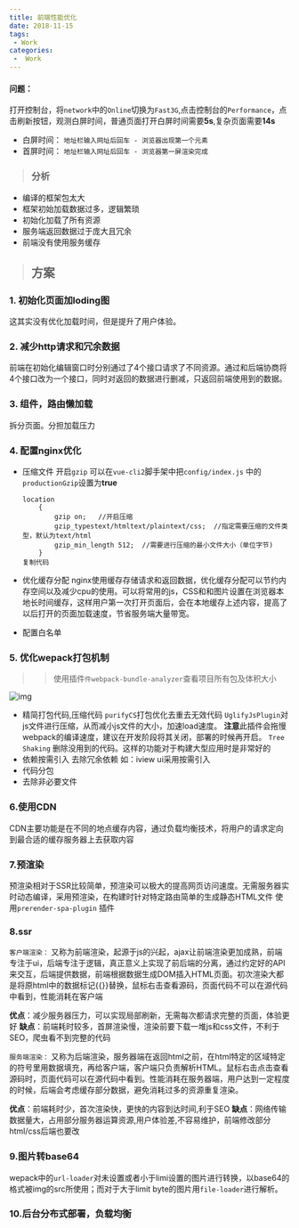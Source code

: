 ```yaml
---
title: 前端性能优化
date: 2018-11-15
tags:
 - Work
categories:
 -  Work
---
```


#### 问题：

打开控制台，将`network`中的`Online`切换为`Fast3G`,点击控制台的`Performance`，点击刷新按钮，观测白屏时间，普通页面打开白屏时间需要**5s**,复杂页面需要**14s**

- 白屏时间： `地址栏输入网址后回车 - 浏览器出现第一个元素`
- 首屏时间： `地址栏输入网址后回车 - 浏览器第一屏渲染完成`

> ### 分析

- 编译的框架包太大
- 框架初始加载数据过多，逻辑繁琐
- 初始化加载了所有资源
- 服务端返回数据过于庞大且冗余
- 前端没有使用服务缓存

> ## 方案

### 1. 初始化页面加loding图

这其实没有优化加载时间，但是提升了用户体验。

### 2. 减少http请求和冗余数据

前端在初始化编辑窗口时分别通过了4个接口请求了不同资源。通过和后端协商将4个接口改为一个接口，同时对返回的数据进行删减，只返回前端使用到的数据。

### 3. 组件，路由懒加载

拆分页面。分担加载压力

### 4. 配置nginx优化

- 压缩文件
   开启`gzip` 可以在`vue-cli2`脚手架中把`config/index.js` 中的`productionGzip`设置为**true**

  ```
  location 
      { 
          gzip on;   //开启压缩
          gzip_typestext/htmltext/plaintext/css;  //指定需要压缩的文件类型，默认为text/html
          gzip_min_length 512;  //需要进行压缩的最小文件大小（单位字节)
      }
  复制代码
  ```

- 优化缓存分配
   nginx使用缓存存储请求和返回数据，优化缓存分配可以节约内存空间以及减少cpu的使用。可以将常用的js，CSS和和图片设置在浏览器本地长时间缓存，这样用户第一次打开页面后，会在本地缓存上述内容，提高了以后打开的页面加载速度，节省服务端大量带宽。

- 配置白名单

### 5. 优化wepack打包机制

> > 使用插件`件webpack-bundle-analyzer`查看项目所有包及体积大小



![img](https://user-gold-cdn.xitu.io/2019/6/27/16b997b0e8030cea?imageView2/0/w/1280/h/960/format/webp/ignore-error/1)



- 精简打包代码,压缩代码
   `purifyCS`打包优化去重去无效代码
   `UglifyJsPlugin`对js文件进行压缩，从而减小js文件的大小，加速load速度。 **注意**此插件会拖慢webpack的编译速度，建议在开发阶段将其关闭，部署的时候再开启。
   `Tree Shaking` 删除没用到的代码。这样的功能对于构建大型应用时是非常好的
- 依赖按需引入 去除冗余依赖
   如：iview ui采用按需引入
- 代码分包
- 去除非必要文件

### 6.使用CDN

CDN主要功能是在不同的地点缓存内容，通过负载均衡技术，将用户的请求定向到最合适的缓存服务器上去获取内容

### 7.预渲染

预渲染相对于SSR比较简单，预渲染可以极大的提高网页访问速度。无需服务器实时动态编译，采用预渲染，在构建时针对特定路由简单的生成静态HTML文件
 使用`prerender-spa-plugin` 插件

### 8.ssr

`客户端渲染：`
 又称为前端渲染，起源于js的兴起，ajax让前端渲染更加成熟，前端专注于ui，后端专注于逻辑，真正意义上实现了前后端的分离，通过约定好的API来交互，后端提供数据，前端根据数据生成DOM插入HTML页面。初次渲染大都是将原html中的数据标记{{}}替换，鼠标右击查看源码，页面代码不可以在源代码中看到，性能消耗在客户端

**优点**：减少服务器压力，可以实现局部刷新，无需每次都请求完整的页面，体验更好 **缺点**：前端耗时较多，首屏渲染慢，渲染前要下载一堆js和css文件，不利于SEO，爬虫看不到完整的代码

`服务端渲染：`
 又称为后端渲染，服务器端在返回html之前，在html特定的区域特定的符号里用数据填充，再给客户端，客户端只负责解析HTML。鼠标右击点击查看源码时，页面代码可以在源代码中看到。性能消耗在服务器端，用户达到一定程度的时候，后端会考虑缓存部分数据，避免消耗过多的资源重复渲染。

**优点**：前端耗时少，首次渲染快，更快的内容到达时间,利于SEO
 **缺点**：网络传输数据量大，占用部分服务器运算资源,用户体验差,不容易维护，前端修改部分html/css后端也要改

### 9.图片转base64

wepack中的`url-loader`对未设置或者小于limi设置的图片进行转换，以base64的格式被img的src所使用；而对于大于limit byte的图片用`file-loader`进行解析。

### 10.后台分布式部署，负载均衡